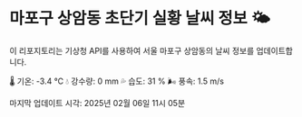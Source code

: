 
# 마포구 상암동 초단기 실황 날씨 정보 🌤️

이 리포지토리는 기상청 API를 사용하여 서울 마포구 상암동의 날씨 정보를 업데이트합니다. 

🌡️ 기온: -3.4 ℃
💧 강수량: 0 mm
💦 습도: 31 %
🌬️ 풍속: 1.5 m/s

마지막 업데이트 시각: 2025년 02월 06일 11시 05분    
